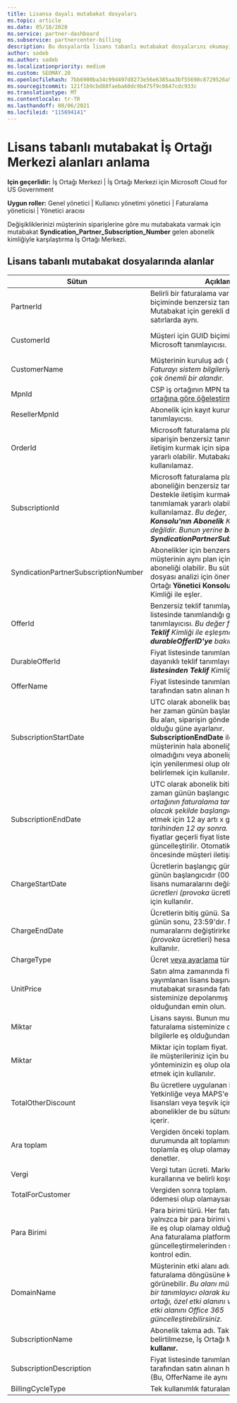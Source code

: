 ```yaml
---
title: Lisansa dayalı mutabakat dosyaları
ms.topic: article
ms.date: 05/18/2020
ms.service: partner-dashboard
ms.subservice: partnercenter-billing
description: Bu dosyalarda lisans tabanlı mutabakat dosyalarını okumayı İş Ortağı Merkezi. Bu makalede, lisans tabanlı mutabakat dosyanız içinde yer alan her alanın anlamı açıklanmıştır.
author: sodeb
ms.author: sodeb
ms.localizationpriority: medium
ms.custom: SEOMAY.20
ms.openlocfilehash: 7bb6900ba34c99d497d8273e56e6385aa3bf55690c8729526a5e4c6a1e60ba28
ms.sourcegitcommit: 121f1b9cbd88faeba60dc9b475f9c0647cdc933c
ms.translationtype: MT
ms.contentlocale: tr-TR
ms.lasthandoff: 08/06/2021
ms.locfileid: "115694141"
---
```

# <a name="understand-the-fields-in-partner-center-license-based-reconciliation-files"></a>Lisans tabanlı mutabakat İş Ortağı Merkezi alanları anlama

**Için geçerlidir:** İş Ortağı Merkezi | İş Ortağı Merkezi için Microsoft Cloud for US Government

**Uygun roller:** Genel yönetici | Kullanıcı yönetimi yönetici | Faturalama yöneticisi | Yönetici aracısı

Değişikliklerinizi müşterinin siparişlerine göre mu mutabakata varmak için mutabakat **Syndication_Partner_Subscription_Number**  gelen abonelik kimliğiyle karşılaştırma İş Ortağı Merkezi.

## <a name="fields-in-license-based-reconciliation-files"></a>Lisans tabanlı mutabakat dosyalarında alanlar

| Sütun | Açıklama | Örnek değer |
| ------ | ----------- | ------------ |
| PartnerId | Belirli bir faturalama varlığı için GUID biçiminde benzersiz tanımlayıcı. Mutabakat için gerekli değildir. Tüm satırlarda aynı. | *8ddd03642-test-test-test-46b58d356b4e* |
| CustomerId | Müşteri için GUID biçiminde benzersiz Microsoft tanımlayıcısı. | *12ABCD34-001A-BCD2-987C-3210ABCD5678* |
| CustomerName | Müşterinin kuruluş adı ( İş Ortağı Merkezi. *Faturayı sistem bilgileriyle mutabık kılınan çok önemli bir alandır.* | *Test Müşterisi A* |
| MpnId | CSP iş ortağının MPN tanımlayıcısı. İş [ortağına göre öğeleştirmeye bakın.](use-the-reconciliation-files.md#itemize-reconciliation-files-by-partner) | *4390934* |
| ResellerMpnId | Abonelik için kayıt kurumsal bayinin MPN tanımlayıcısı.  |
| OrderId | Microsoft faturalama platformunda bir siparişin benzersiz tanımlayıcısı. Destekle iletişim kurmak için siparişi belirlemek yararlı olabilir. Mutabakat için kullanılamaz. | *566890604832738111* |
| SubscriptionId | Microsoft faturalama platformunda bir aboneliğin benzersiz tanımlayıcısı. Destekle iletişim kurmak için aboneliği tanımlamak yararlı olabilir. Mutabakat için kullanılamaz. *Bu değer, İş Ortağı Yönetici **Konsolu'nın Abonelik** Kimliği ile aynı değildir. Bunun yerine **bkz. SyndicationPartnerSubscriptionNumber.*** | *usCBMgAAAAAAIA* |
| SyndicationPartnerSubscriptionNumber | Abonelikler için benzersiz tanımlayıcı. Bir müşterinin aynı plan için birden çok aboneliği olabilir. Bu sütun mutabakat dosyası analizi için önemlidir. Bu alan, İş Ortağı **Yönetici Konsolu'nu** Abonelik Kimliği ile eşler. | *fb977ab5-test-test-test-24c8d9591708* |
| OfferId | Benzersiz teklif tanımlayıcısı. Fiyat listesinde tanımlandığı gibi standart teklif tanımlayıcısı. *Bu değer fiyat **listesinden Teklif** Kimliği ile eşleşmez. Bunun **yerine durableOfferID'ye** bakın.* | *FE616D64-E9A8-40EF-843F-152E9BBEF3D1* |
| DurableOfferId | Fiyat listesinde tanımlandığı gibi benzersiz dayanıklı teklif tanımlayıcısı. *Bu değer fiyat **listesinden Teklif** Kimliği ile eş değerdir.* | *1017D7F3-6D7F-4BFA-BDD8-79BC8F104E0C* |
| OfferName | Fiyat listesinde tanımlandığı gibi müşteri tarafından satın alınan hizmet teklifi adı. | *Microsoft Office 365 (Plan E3)* |
| SubscriptionStartDate | UTC olarak abonelik başlangıç tarihi. Saat her zaman günün başlangıcıdır (00:00). Bu alan, siparişin gönderildikten sonra olduğu güne ayarlanır. **SubscriptionEndDate** ile birlikte, müşterinin hala aboneliğin ilk yılında olup olmadığını veya aboneliğin bir sonraki yıl için yenilenmesi olup olmadığını belirlemek için kullanılır. | *2/1/2019 0:00* |
| SubscriptionEndDate | UTC olarak abonelik bitiş tarihi. Saat her zaman günün başlangıcıdır (00:00). İş *ortağının faturalama  tarihiyle uyumlu olacak şekilde başlangıç* tarihini takip etmek için 12 ay artı x gün veya yenileme *tarihinden 12 ay sonra.* Yenilemede fiyatlar geçerli fiyat listesine güncelleştirilir. Otomatik yenileme öncesinde müşteri iletişimi gerekebilir. | *2/1/2019 0:00* |
| ChargeStartDate | Ücretlerin başlangıç günü. Saat her zaman günün başlangıcıdır (00:00). Müşteri lisans numaralarını değiştirirken *günlük ücretleri (provoka* ücretleri) hesaplamak için kullanılır. | *2/1/2019 0:00* |
| ChargeEndDate | Ücretlerin bitiş günü. Saat her zaman günün sonu, 23:59'dır. Müşteri lisans numaralarını değiştirirken *günlük ücretleri (provoka* ücretleri) hesaplamak için kullanılır. | *2/28/2019 23:59* |
| ChargeType | Ücret [veya ayarlama](recon-file-charge-types.md) türü. | Bkz. [ücret türleri.](recon-file-charge-types.md) |
| UnitPrice | Satın alma zamanında fiyat listesinde yayımlanan lisans başına fiyat. Bunun mutabakat sırasında faturalama sisteminize depolanmış bilgilerle eş olduğundan emin olun. | *6.82* |
| Miktar | Lisans sayısı. Bunun mutabakat sırasında faturalama sisteminize depolanmış bilgilerle eş olduğundan emin olun. | *2* |
| Miktar | Miktar için toplam fiyat. Tutar hesaplaması ile müşterileriniz için bu değeri hesaplama yönteminizin eş olup olamayrını kontrol etmek için kullanılır. | *13.32* |
| TotalOtherDiscount | Bu ücretlere uygulanan indirim tutarı. Yetkinliğe veya MAPS'e dahil edilen ürün lisansları veya teşvik için uygun yeni abonelikler de bu sütunda indirim tutarı içerir. | *2.32* |
| Ara toplam | Vergiden önceki toplam. İndirim durumunda alt toplamının beklenen toplamla eş olup olamay olduğunu denetler. | *11* |
| Vergi | Vergi tutarı ücreti. Marketin vergi kurallarına ve belirli koşullarına göre. | *0* |
| TotalForCustomer | Vergiden sonra toplam. Faturada vergi ödemesi olup olamaysanız denetler. | *11* |
| Para Birimi | Para birimi türü. Her faturalama varlığının yalnızca bir para birimi vardır. İlk faturanız ile eş olup olamay olduğunu kontrol edin. Ana faturalama platformu güncelleştirmelerinden sonra yeniden kontrol edin. | *EUR* |
| DomainName | Müşterinin etki alanı adı. Bu alan, ikinci faturalama döngüsüne kadar boş görünebilir. *Bu alanı müşteri için benzersiz bir tanımlayıcı olarak kullanma. Müşteri/iş ortağı, özel etki alanını veya varsayılan etki alanını Office 365 güncelleştirebilirsiniz.* | *example.onmicrosoft.com* |
| SubscriptionName | Abonelik takma adı. Takma ad belirtilmezse, İş Ortağı Merkezi **Adını kullanır.** | *PROJECT ONLINE* |
| SubscriptionDescription | Fiyat listesinde tanımlandığı gibi müşteri tarafından satın alınan hizmet teklifi adı. (Bu, OfferName ile aynı **bir alandır.)** | *PROJECT CLIENT OLMADAN PROJECT ONLINE PREMIUM* |
| BillingCycleType | Tek kullanımlık faturalama sıklığı.| *Aylık* |
